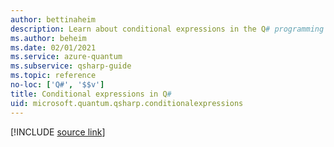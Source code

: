 ```yaml
---
author: bettinaheim
description: Learn about conditional expressions in the Q# programming language.
ms.author: beheim
ms.date: 02/01/2021
ms.service: azure-quantum
ms.subservice: qsharp-guide
ms.topic: reference
no-loc: ['Q#', '$$v']
title: Conditional expressions in Q#
uid: microsoft.quantum.qsharp.conditionalexpressions
---
```


<!---
# Conditional expressions in Q#
-->

[!INCLUDE [source link](~/includes/qsharp-language/Specifications/Language/3_Expressions/ConditionalExpressions.md)]